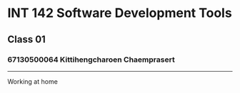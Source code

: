 # INT 142 Software Development Tools
## Class 01
### 67130500064 Kittihengcharoen Chaemprasert

---
Working at home